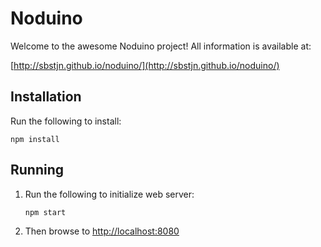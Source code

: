 # Noduino

Welcome to the awesome Noduino project! All information is available at:

[http://sbstjn.github.io/noduino/](http://sbstjn.github.io/noduino/)

## Installation

Run the following to install:

```
npm install
```

## Running

1.  Run the following to initialize web server:

    ```
    npm start
    ```

2.  Then browse to [http://localhost:8080](http://localhost:8080)

